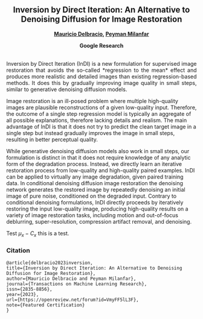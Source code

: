 <div align="center">

<h2>Inversion by Direct Iteration: An Alternative to Denoising Diffusion for Image Restoration</h2>

<b><a href="https://mdelbra.github.io/">Mauricio Delbracio</a>, <a href="http://milanfar.org">Peyman Milanfar</a></b><br>

<b>Google Research</b><br><br>

</div>

<p align="justify">
Inversion by Direct Iteration (InDI) is a new formulation for supervised image restoration that avoids the so-called *regression to the mean* effect and produces more realistic and detailed images than existing regression-based methods. It does this by gradually improving image quality in small steps, similar to generative denoising diffusion models.

Image restoration is an ill-posed problem where multiple high-quality images are plausible reconstructions of a given low-quality input. Therefore, the outcome of a single step regression model is typically  an aggregate of all possible explanations, therefore lacking details and realism. The main advantage of InDI is that it does not try to predict the clean target image in a single step but instead gradually improves the image in small steps, resulting in better perceptual quality.

While generative denoising diffusion models also work in small steps, our formulation is distinct in that it does not require knowledge of any analytic form of the degradation process. Instead, we directly learn an iterative restoration process from low-quality and high-quality paired examples. InDI can be applied to virtually any image degradation, given paired training data. In conditional denoising diffusion image restoration the denoising network generates the restored image by repeatedly denoising an initial image of pure noise, conditioned on the degraded input. Contrary to conditional denoising formulations, InDI directly proceeds by iteratively restoring the input low-quality image, producing high-quality results on a variety of image restoration tasks, including motion and out-of-focus deblurring, super-resolution, compression artifact removal, and denoising.
</p>


Test $\mu_x -C_x$ this is a test.

### Citation

```
@article{delbracio2023inversion,
title={Inversion by Direct Iteration: An Alternative to Denoising Diffusion for Image Restoration},
author={Mauricio Delbracio and Peyman Milanfar},
journal={Transactions on Machine Learning Research},
issn={2835-8856},
year={2023},
url={https://openreview.net/forum?id=VmyFF5lL3F},
note={Featured Certification}
}
```
